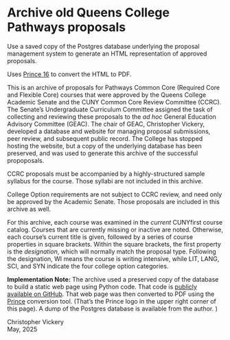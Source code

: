 # Archive old Queens College Pathways proposals

Use a saved copy of the Postgres database underlying the proposal management system to generate an HTML representation of approved proposals.

Uses <a href="https://princexml.com">Prince 16</a> to convert the HTML to PDF.

<p>
  This is an archive of proposals for Pathways Common Core (Required Core and Flexible Core)
  courses that were approved by the Queens College Academic Senate and the CUNY Common Core
  Review Committee (CCRC). The Senate’s Undergraduate Curriculum Committee assigned the task of
  collecting and reviewing these proposals to the <em>ad hoc</em> General Education Advisory
  Committee (GEAC). The chair of GEAC, Christopher Vickery, developed a database and website
  for managing proposal submissions, peer review, and subsequent public record. The College has
  stopped hosting the website, but a copy of the underlying database has been preserved, and
  was used to generate this archive of the successful propoposals.
</p>

<p>
  CCRC proposals must be accompanied by a highly-structured sample syllabus for the course.
  Those syllabi are not included in this archive.
</p>

<p>
  College Option requirements are not subject to CCRC review, and need only be approved by the
  Academic Senate. Those proposals are included in this archive as well.
</p>

<p>
  For this archive, each course was examined in the <em>current</em> CUNYfirst course catalog.
  Courses that are currently missing or inactive are noted. Otherwise, each course’s current
  title is given, followed by a series of course properties in square brackets. Within the
  square brackets, the first property is the <em>designation</em>, which will normally match the
  proposal type. Following the designation, WI means the course is writing intensive, while LIT,
  LANG, SCI, and SYN indicate the four college option categories.
</p>

<p>
  <strong>Implementation Note:</strong> The archive used a preserved copy of the database to
  build a static web page using Python code. That code is
  <a href="https://github.com/cvickery/qc_pathways_proposals">publicly available on GitHub</a>.
  That web page was then converted to PDF using the <a href="https://princexml.com">Prince</a>
  conversion tool. (That’s the Prince logo in the upper right corner of this page). A dump of
  the Postgres database is available from the author.
  )
</p>

<p id="byline">
  Christopher Vickery<br/>
  May, 2025
</p>
